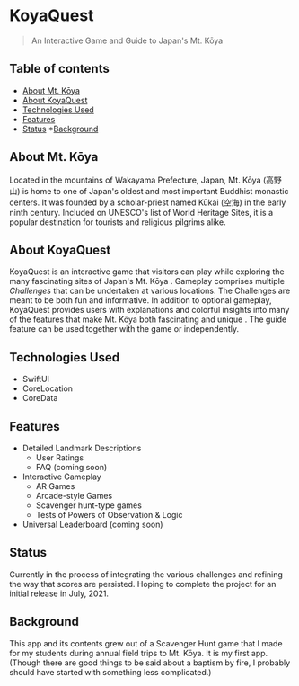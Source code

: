 #  KoyaQuest
> An Interactive Game and Guide to Japan's Mt. Kōya
## Table of contents
* [About Mt. Kōya](#About-Mt.-Kōya)
* [About KoyaQuest](#About-KoyaQuest)
* [Technologies Used](#Technologies-Used)
* [Features](#Features)
* [Status](#Status)
*[Background](#Background)
## About Mt. Kōya
Located in the mountains of Wakayama Prefecture, Japan, Mt. Kōya (高野山) is home to one of Japan's oldest and most important Buddhist monastic centers. It was founded by a scholar-priest named Kūkai (空海) in the early ninth century. Included on UNESCO's list of World Heritage Sites, it is a popular destination for tourists and religious pilgrims alike.

## About KoyaQuest
KoyaQuest is an interactive game that visitors can play while exploring the many fascinating sites of Japan's Mt. Kōya .
Gameplay comprises multiple *Challenges* that can be undertaken at various locations. The Challenges are meant to be both fun and informative.
In addition to optional gameplay, KoyaQuest provides users with explanations and colorful insights into many of the features that make Mt. Kōya both fascinating and unique .
The guide feature can be used together with the game or independently.
## Technologies Used
- SwiftUI
- CoreLocation
- CoreData

## Features
- Detailed Landmark Descriptions
    * User Ratings
    * FAQ (coming soon)
- Interactive Gameplay
    * AR Games
    * Arcade-style Games
    * Scavenger hunt-type games
    * Tests of Powers of Observation & Logic
- Universal Leaderboard (coming soon)

## Status
Currently in the process of integrating the various challenges and refining the way that scores are persisted.
Hoping to complete the project for an initial release in July, 2021.

## Background
This app and its contents grew out of a Scavenger Hunt game that I made for my students during annual field trips to Mt. Kōya. It is my first app. (Though there are good things to be said about a baptism by fire, I probably should have started with something less complicated.)
